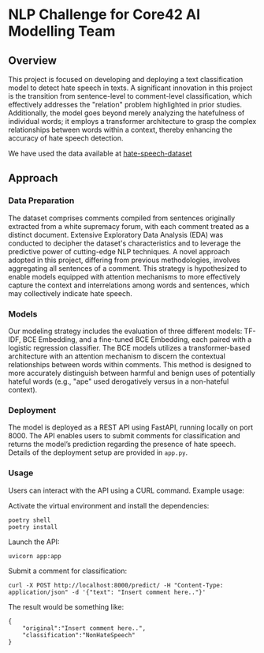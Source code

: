 # NLP Challenge for Core42 AI Modelling Team

## Overview

This project is focused on developing and deploying a text classification model to detect hate speech in texts. A significant innovation in this project is the transition from sentence-level to comment-level classification, which effectively addresses the "relation" problem highlighted in prior studies. Additionally, the model goes beyond merely analyzing the hatefulness of individual words; it employs a transformer architecture to grasp the complex relationships between words within a context, thereby enhancing the accuracy of hate speech detection.

We have used the data available at [hate-speech-dataset](https://github.com/Vicomtech/hate-speech-dataset/tree/master?tab=readme-ov-file)

## Approach

### Data Preparation

The dataset comprises comments compiled from sentences originally extracted from a white supremacy forum, with each comment treated as a distinct document. Extensive Exploratory Data Analysis (EDA) was conducted to decipher the dataset's characteristics and to leverage the predictive power of cutting-edge NLP techniques. A novel approach adopted in this project, differing from previous methodologies, involves aggregating all sentences of a comment. This strategy is hypothesized to enable models equipped with attention mechanisms to more effectively capture the context and interrelations among words and sentences, which may collectively indicate hate speech.

### Models

Our modeling strategy includes the evaluation of three different models: TF-IDF, BCE Embedding, and a fine-tuned BCE Embedding, each paired with a logistic regression classifier. The BCE models utilizes a transformer-based architecture with an attention mechanism to discern the contextual relationships between words within comments. This method is designed to more accurately distinguish between harmful and benign uses of potentially hateful words (e.g., "ape" used derogatively versus in a non-hateful context).

### Deployment

The model is deployed as a REST API using FastAPI, running locally on port 8000. The API enables users to submit comments for classification and returns the model’s prediction regarding the presence of hate speech. Details of the deployment setup are provided in `app.py`.

### Usage

Users can interact with the API using a CURL command. Example usage:

Activate the virtual environment and install the dependencies:

```
poetry shell
poetry install
```
Launch the API:

```
uvicorn app:app
```

Submit a comment for classification:

```
curl -X POST http://localhost:8000/predict/ -H "Content-Type: application/json" -d '{"text": "Insert comment here.."}' 
```

The result would be something like:

```
{
    "original":"Insert comment here..",
    "classification":"NonHateSpeech"
}
```